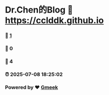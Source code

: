 # Dr.Chen的Blog :link: https://cclddk.github.io 
### :page_facing_up: [1](https://cclddk.github.io/tag.html) 
### :speech_balloon: 0 
### :hibiscus: 4 
### :alarm_clock: 2025-07-08 18:25:02 
### Powered by :heart: [Gmeek](https://github.com/Meekdai/Gmeek)
